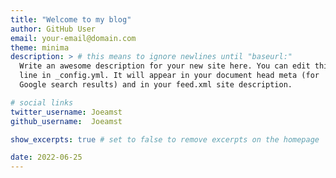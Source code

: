 ```yaml
---
title: "Welcome to my blog"
author: GitHub User
email: your-email@domain.com
theme: minima
description: > # this means to ignore newlines until "baseurl:"
  Write an awesome description for your new site here. You can edit this
  line in _config.yml. It will appear in your document head meta (for
  Google search results) and in your feed.xml site description.

# social links
twitter_username: Joeamst
github_username:  Joeamst

show_excerpts: true # set to false to remove excerpts on the homepage

date: 2022-06-25
---
```


